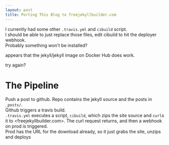```yaml
---
layout: post
title: Porting This Blog to freejekyllbuilder.com
---
```

I currently had some other `.travis.yml` and `cibuild` script.  
I should be able to just replace those files,
edit cibuild to hit the deployer webhook.  
Probably something won't be installed?

  
appears that the jekyll/jekyll image
on Docker Hub does work.
  
try again?
  
# The Pipeline
Push a post to github.  Repo contains the jekyll source and the posts in `_posts/`.  
Github triggers a travis build.  
`.travis.yml` executes a script, `cibuild`, which zips the site source and
`curl`s it to <freejekyllbuilder.com>.  The curl request returns, and then
a webhook on prod is triggered.  
Prod has the URL for the download already, so it just grabs the site, unzips and deploys
